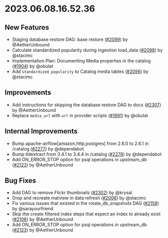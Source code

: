 # 2023.06.08.16.52.36

## New Features

- Staging database restore DAG: base restore
  ([#2099](https://github.com/WordPress/openverse/pull/2099)) by @AetherUnbound
- Calculate standardized popularity during ingestion load_data
  ([#2098](https://github.com/WordPress/openverse/pull/2098)) by @stacimc
- Implementation Plan: Documenting Media properties in the catalog
  ([#1904](https://github.com/WordPress/openverse/pull/1904)) by @obulat
- Add `standardized_popularity` to Catalog media tables
  ([#2096](https://github.com/WordPress/openverse/pull/2096)) by @stacimc

## Improvements

- Add instructions for skipping the database restore DAG to docs
  ([#2307](https://github.com/WordPress/openverse/pull/2307)) by @AetherUnbound
- Replace `media_url` with `url` in provider scripts
  ([#1891](https://github.com/WordPress/openverse/pull/1891)) by @obulat

## Internal Improvements

- Bump apache-airflow[amazon,http,postgres] from 2.6.0 to 2.6.1 in /catalog
  ([#2277](https://github.com/WordPress/openverse/pull/2277)) by @dependabot
- Bump tldextract from 3.4.1 to 3.4.4 in /catalog
  ([#2278](https://github.com/WordPress/openverse/pull/2278)) by @dependabot
- Add ON_ERROR_STOP option for psql operations in upstream_db
  ([#2123](https://github.com/WordPress/openverse/pull/2123)) by @AetherUnbound

## Bug Fixes

- Add DAG to remove Flickr thumbnails
  ([#2302](https://github.com/WordPress/openverse/pull/2302)) by @krysal
- Drop and recreate matview in data refresh
  ([#2006](https://github.com/WordPress/openverse/pull/2006)) by @stacimc
- Fix various issues that existed in the rotate_db_snapshots DAG
  ([#2158](https://github.com/WordPress/openverse/pull/2158)) by @sarayourfriend
- Skip the create filtered index steps that expect an index to already exist
  ([#2106](https://github.com/WordPress/openverse/pull/2106)) by @AetherUnbound
- Add ON_ERROR_STOP option for psql operations in upstream_db
  ([#2123](https://github.com/WordPress/openverse/pull/2123)) by @AetherUnbound
